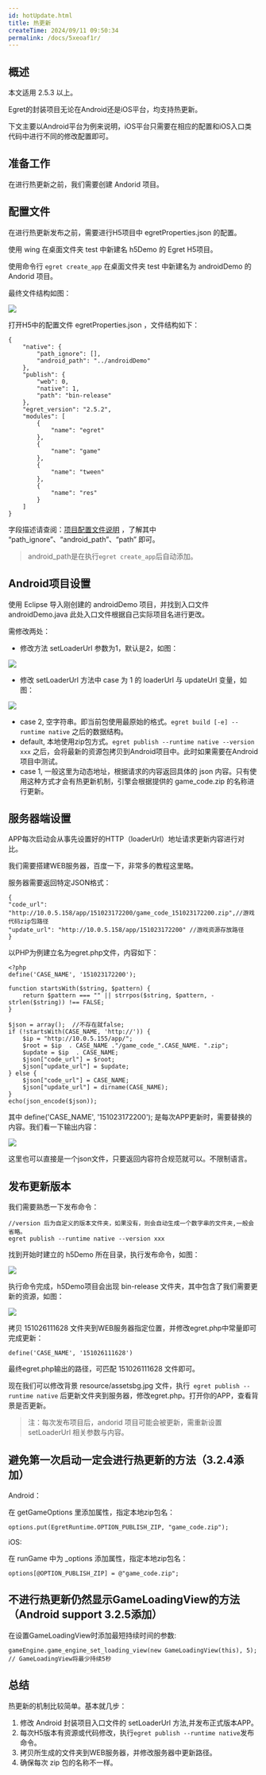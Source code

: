 ```yaml
---
id: hotUpdate.html
title: 热更新
createTime: 2024/09/11 09:50:34
permalink: /docs/5xeoaf1r/
---
```


## 概述

本文适用 2.5.3 以上。

Egret的封装项目无论在Android还是iOS平台，均支持热更新。

下文主要以Android平台为例来说明，iOS平台只需要在相应的配置和iOS入口类代码中进行不同的修改配置即可。

## 准备工作

在进行热更新之前，我们需要创建 Andorid 项目。

## 配置文件
在进行热更新发布之前，需要进行H5项目中 egretProperties.json 的配置。

使用 wing 在桌面文件夹 test 中新建名 h5Demo 的 Egret H5项目。

使用命令行 `egret create_app` 在桌面文件夹 test 中新建名为  androidDemo 的 Andorid 项目。

最终文件结构如图：

![](562da618aec85.png)

打开H5中的配置文件 egretProperties.json ，文件结构如下：

	{
		"native": {
			"path_ignore": [],
			"android_path": "../androidDemo"
		},
		"publish": {
			"web": 0,
			"native": 1,
			"path": "bin-release"
		},
		"egret_version": "2.5.2",
		"modules": [
			{
				"name": "egret"
			},
			{
				"name": "game"
			},
			{
				"name": "tween"
			},
			{
				"name": "res"
			}
		]
	}

字段描述请查阅：[项目配置文件说明](http://developer.egret.com/cn/github/egret-docs/Engine2D/projectConfig/configFile/index.html) ，了解其中 “path_ignore”、“android_path”、“path” 即可。

> android_path是在执行`egret create_app`后自动添加。

## Android项目设置

使用 Eclipse 导入刚创建的 androidDemo 项目，并找到入口文件 androidDemo.java 此处入口文件根据自己实际项目名进行更改。

需修改两处：

- 修改方法 setLoaderUrl 参数为1，默认是2，如图：

![](562da618bac78.png)

- 修改 setLoaderUrl 方法中 case 为 1 的 loaderUrl 与 updateUrl 变量，如图：

![](562da618ca122.png)  

- case 2, 空字符串。即当前包使用最原始的格式。`egret build [-e] --runtime native` 之后的数据结构。
- default, 本地使用zip包方式。`egret publish --runtime native --version xxx` 之后，会将最新的资源包拷贝到Android项目中。此时如果需要在Android项目中测试。
- case 1, 一般这里为动态地址，根据请求的内容返回具体的 json 内容。只有使用这种方式才会有热更新机制，引擎会根据提供的 game_code.zip 的名称进行更新。


## 服务器端设置

APP每次启动会从事先设置好的HTTP（loaderUrl）地址请求更新内容进行对比。

我们需要搭建WEB服务器，百度一下，非常多的教程这里略。

服务器需要返回特定JSON格式：

	{
	"code_url": "http://10.0.5.158/app/151023172200/game_code_151023172200.zip",//游戏代码zip包路径
	"update_url": "http://10.0.5.158/app/151023172200" //游戏资源存放路径
	}

以PHP为例建立名为egret.php文件，内容如下：

	<?php
	define('CASE_NAME', '151023172200');
	
	function startsWith($string, $pattern) {
		return $pattern === "" || strrpos($string, $pattern, -strlen($string)) !== FALSE;
	}
	
	$json = array();  //不存在就false;
	if (!startsWith(CASE_NAME, 'http://')) {
		$ip = "http://10.0.5.155/app/";
		$root = $ip  . CASE_NAME ."/game_code_".CASE_NAME. ".zip";
		$update = $ip  . CASE_NAME;
		$json["code_url"] = $root;
		$json["update_url"] = $update;
	} else {
		$json["code_url"] = CASE_NAME;
		$json["update_url"] = dirname(CASE_NAME);
	}
	echo(json_encode($json));

其中 define('CASE_NAME', '151023172200'); 是每次APP更新时，需要替换的内容。我们看一下输出内容：

![](562da618d6734.png)

这里也可以直接是一个json文件，只要返回内容符合规范就可以。不限制语言。

## 发布更新版本

我们需要熟悉一下发布命令：

	//version 后为自定义的版本文件夹，如果没有，则会自动生成一个数字串的文件夹,一般会省略。
    egret publish --runtime native --version xxx

找到开始时建立的 h5Demo 所在目录，执行发布命令，如图：

![](562da618e6ca3.png)

执行命令完成，h5Demo项目会出现 bin-release 文件夹，其中包含了我们需要更新的资源，如图：

![](562da619037a5.png)

拷贝 151026111628 文件夹到WEB服务器指定位置，并修改egret.php中常量即可完成更新：

    define('CASE_NAME', '151026111628')

最终egret.php输出的路径，可匹配 151026111628 文件即可。

现在我们可以修改背景 resource/assetsbg.jpg 文件，执行` egret publish --runtime native` 后更新文件夹到服务器，修改egret.php。打开你的APP，查看背景是否更新。

> 注：每次发布项目后，andorid 项目可能会被更新，需重新设置 setLoaderUrl 相关参数与内容。

## 避免第一次启动一定会进行热更新的方法（3.2.4添加）

Android：

在 getGameOptions 里添加属性，指定本地zip包名：

~~~
options.put(EgretRuntime.OPTION_PUBLISH_ZIP, "game_code.zip");
~~~


iOS:

在 runGame 中为 _options 添加属性，指定本地zip包名：

~~~
options[@OPTION_PUBLISH_ZIP] = @"game_code.zip";
~~~

## 不进行热更新仍然显示GameLoadingView的方法（Android support 3.2.5添加）


在设置GameLoadingView时添加最短持续时间的参数:

~~~
gameEngine.game_engine_set_loading_view(new GameLoadingView(this), 5); // GameLoadingView将最少持续5秒
~~~

## 总结

热更新的机制比较简单。基本就几步：

1. 修改 Android 封装项目入口文件的 setLoaderUrl 方法,并发布正式版本APP。
2. 每次H5版本有资源或代码修改，执行`egret publish --runtime native`发布命令。
3. 拷贝所生成的文件夹到WEB服务器，并修改服务器中更新路径。
4. 确保每次 zip 包的名称不一样。
